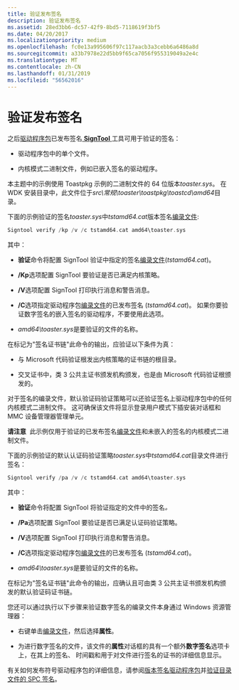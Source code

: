 ```yaml
---
title: 验证发布签名
description: 验证发布签名
ms.assetid: 28ed3bb6-dc57-42f9-8bd5-7118619f3bf5
ms.date: 04/20/2017
ms.localizationpriority: medium
ms.openlocfilehash: fc0e13a995606f97c117aacb3a3cebb6a6486a8d
ms.sourcegitcommit: a33b7978e22d5bb9f65ca7056f955319049a2e4c
ms.translationtype: MT
ms.contentlocale: zh-CN
ms.lasthandoff: 01/31/2019
ms.locfileid: "56562016"
---
```

# <a name="verifying-the-release-signature"></a>验证发布签名


之后[驱动程序包](driver-packages.md)已发布签名[ **SignTool** ](https://msdn.microsoft.com/library/windows/hardware/ff551778)工具可用于验证的签名：

-   驱动程序包中的单个文件。

-   内核模式二进制文件，例如已嵌入签名的驱动程序。

本主题中的示例使用 Toastpkg 示例的二进制文件的 64 位版本*toaster.sys*。 在 WDK 安装目录中，此文件位于*src\\常规\\toaster\\toastpkg\\toastcd\\amd64*目录。

下面的示例验证的签名*toaster.sys*中*tstamd64.cat*版本签名[编录文件](catalog-files.md):

```cpp
Signtool verify /kp /v /c tstamd64.cat amd64\toaster.sys
```

其中：

-   **验证**命令将配置 SignTool 验证中指定的签名[编录文件](catalog-files.md)(*tstamd64.cat*)。

-   **/Kp**选项配置 SignTool 要验证是否已满足内核策略。

-   **/V**选项配置 SignTool 打印执行消息和警告消息。

-   **/C**选项指定驱动程序包[编录文件](catalog-files.md)的已发布签名 (*tstamd64.cat*)。 如果你要验证数字签名的嵌入签名的驱动程序，不要使用此选项。

-   *amd64\\toaster.sys*是要验证的文件的名称。

在标记为"签名证书链"此命令的输出，应验证以下条件为真：

-   与 Microsoft 代码验证根发出内核策略的证书链的根目录。

-   交叉证书中，类 3 公共主证书颁发机构颁发，也是由 Microsoft 代码验证根颁发的。

对于签名的编录文件，默认验证码验证策略可以还验证签名上驱动程序包中的任何内核模式二进制文件。 这可确保该文件将显示登录用户模式下插安装对话框和 MMC 设备管理器管理单元。

**请注意**  此示例仅用于验证的已发布签名[编录文件](catalog-files.md)和未嵌入的签名的内核模式二进制文件。

 

下面的示例验证的默认认证码验证策略*toaster.sys*中*tstamd64.cat*目录文件进行签名：

```cpp
Signtool verify /pa /v /c tstamd64.cat amd64\toaster.sys
```

其中：

- **验证**命令将配置 SignTool 将验证指定的文件中的签名<em>。</em>

- **/Pa**选项配置 SignTool 要验证是否已满足认证码验证策略。

- **/V**选项配置 SignTool 打印执行消息和警告消息。

- **/C**选项指定驱动程序包[编录文件](catalog-files.md)的已发布签名 (*tstamd64.cat*)。

- *amd64\\toaster.sys*是要验证的文件的名称。

在标记为"签名证书链"此命令的输出，应确认且可由类 3 公共主证书颁发机构颁发的默认验证码证书链。

您还可以通过执行以下步骤来验证数字签名的编录文件本身通过 Windows 资源管理器：

-   右键单击[编录文件](catalog-files.md)，然后选择**属性**。

-   为进行数字签名的文件，该文件的**属性**对话框的具有一个额外**数字签名**选项卡上，在其上的签名、 时间戳和用于对文件进行签名的证书的详细信息显示。

有关如何发布符号驱动程序包的详细信息，请参阅[版本签名驱动程序包](release-signing-driver-packages.md)并[验证目录文件的 SPC 签名](verifying-the-spc-signature-of-a-catalog-file.md)。

 

 





